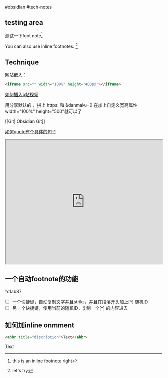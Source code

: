#obsidian #tech-notes 

## testing area
测试一下foot note[^1]

You can also use inline footnotes. [^note]

## Technique

网站嵌入：

```html
<iframe src="" width="100%" height="400px"></iframe>

```



[如何插入b站视频](https://publish.obsidian.md/chinesehelp/09+碎记/202009051758插入B站视频)

用分享默认的 ，拼上 https: 和 &danmaku=0 在加上自定义宽高属性 width="100%" height="500"就可以了

[[Git| Obsidian Git]]

[如何quote有个具体的句子](https://help.obsidian.md/Linking+notes+and+files/Internal+links#Link+to+a+block+in+a+note)

<iframe src="https://help.obsidian.md/Linking+notes+and+files/Internal+links#Link+to+a+block+in+a+note" width="100%" height="400px"></iframe>




[^1]:this is an inline footnote right
[^note]: let's try

## 一个自动footnote的功能

^c1ab87

- [ ] 一个快捷键，自动复制文字并且strike，并且在段落开头加上[^] 随机ID
- [ ] 另一个快捷键，使用当前的随机ID，复制一个[^]  的内容进去

## 如何加inline onmment

```html
<abbr title="discription">Text</abbr>
```

<abbr title="discription">Text</abbr>

